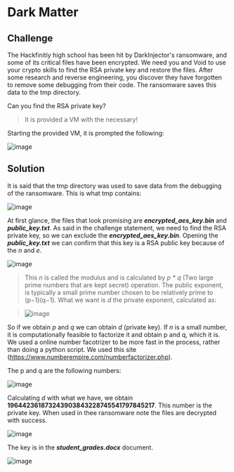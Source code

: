 # Dark Matter
## Challenge

The Hackfinitiy high school has been hit by DarkInjector's ransomware, and some of its critical files have been encrypted. We need you and Void to use your crypto skills to find the RSA private key and restore the files. 
After some research and reverse engineering, you discover they have forgotten to remove some debugging from their code. The ransomware saves this data to the tmp directory.

Can you find the RSA private key?

>It is provided a VM with the necessary!

Starting the provided VM, it is prompted the following:

![image](https://github.com/user-attachments/assets/a56c4e85-7c63-460a-b85e-0fcd91f6b2b4)

## Solution

It is said that the tmp directory was used to save data from the debugging of the ransomware. This is what tmp contains:

![image](https://github.com/user-attachments/assets/5620bcc1-8798-4cfe-816c-e1890d5c543a)

At first glance, the files that look promising are __*encrypted_aes_key.bin*__ and __*public_key.txt*__. As said in the challenge statement, we need to find the RSA private key, so we can exclude the __*encrypted_aes_key.bin*__. Opening the __*public_key.txt*__
we can confirm that this key is a RSA public key because of the *n* and *e*.

![image](https://github.com/user-attachments/assets/3ad7de75-b760-4d47-9905-aeaa044a01c9)

>This *n* is called the modulus and is calculated by *p * q* (Two large prime numbers that are kept secret) operation.
> The public exponent, is typically a small prime number chosen to be relatively prime to (p−1)(q−1).
>What we want is *d* the private exponent, calculated as:

>![image](https://github.com/user-attachments/assets/6967d533-0ac2-44fa-91c3-35b434df5426)

So if we obtain *p* and *q* we can obtain *d* (private key). If *n* is a small number, it is computationally feasible to factorize it and obtain p and q, which it is. We used a online number facotrizer to be more fast in the process, rather than doing a python script.
We used this site (https://www.numberempire.com/numberfactorizer.php). 

The p and q are the following numbers:

![image](https://github.com/user-attachments/assets/dbb8fb1b-96c8-458f-8fb8-bdaa15e2584e)

Calculating *d* with what we have, we obtain __196442361873243903843228745541797845217__. This number is the private key. When used in thee ransomware note the files are decrypted with success.

![image](https://github.com/user-attachments/assets/4d19e0a4-738e-4abd-a6a2-fe29418791f3)

The key is in the __*student_grades.docx*__ document.

![image](https://github.com/user-attachments/assets/9fb2a528-d00b-4ac5-a709-a1453a61eeca)
